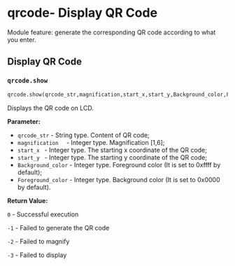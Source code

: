 # qrcode- Display QR Code

Module feature: generate the corresponding QR code according to what you enter.

## Display QR Code

### `qrcode.show`

```python
qrcode.show(qrcode_str,magnification,start_x,start_y,Background_color,Foreground_color)
```

Displays the QR code on LCD.

**Parameter:**

- `qrcode_str` - String type. Content of QR code;
- `magnification  ` - Integer type. Magnification [1,6];
- `start_x ` - Integer type. The starting x coordinate of the QR code;
- `start_y ` - Integer type. The starting y coordinate of the QR code;
- `Background_color` - Integer type. Foreground color (It is set to 0xffff by default);
- `Foreground_color` - Integer type. Background color (It is set to 0x0000 by default).

**Return Value:**

`0` - Successful execution

`-1` - Failed to generate the QR code

`-2` - Failed to magnify

`-3` - Failed to display

